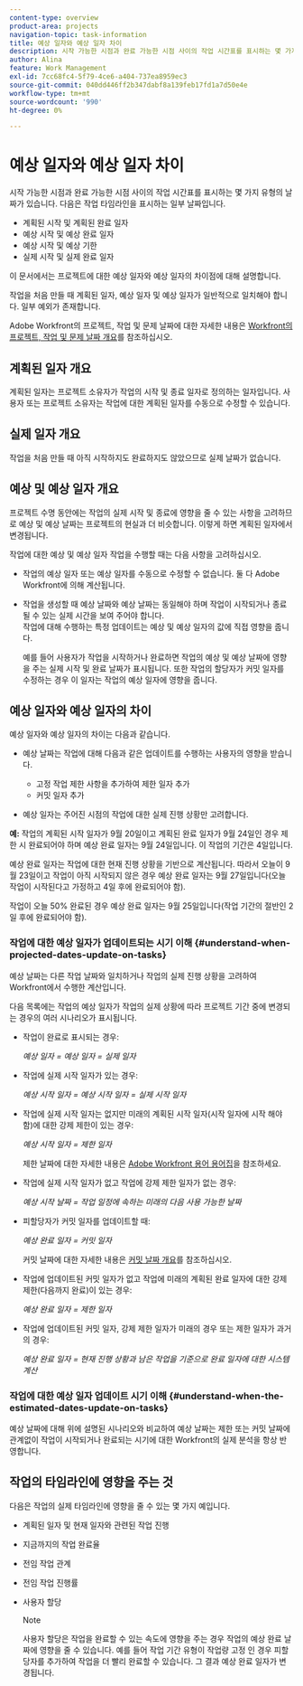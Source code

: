 ```yaml
---
content-type: overview
product-area: projects
navigation-topic: task-information
title: 예상 일자와 예상 일자 차이
description: 시작 가능한 시점과 완료 가능한 시점 사이의 작업 시간표를 표시하는 몇 가지 유형의 날짜가 있습니다.
author: Alina
feature: Work Management
exl-id: 7cc68fc4-5f79-4ce6-a404-737ea8959ec3
source-git-commit: 040dd446ff2b347dabf8a139feb17fd1a7d50e4e
workflow-type: tm+mt
source-wordcount: '990'
ht-degree: 0%

---
```


# 예상 일자와 예상 일자 차이

시작 가능한 시점과 완료 가능한 시점 사이의 작업 시간표를 표시하는 몇 가지 유형의 날짜가 있습니다. 다음은 작업 타임라인을 표시하는 일부 날짜입니다.

* 계획된 시작 및 계획된 완료 일자
* 예상 시작 및 예상 완료 일자
* 예상 시작 및 예상 기한
* 실제 시작 및 실제 완료 일자

이 문서에서는 프로젝트에 대한 예상 일자와 예상 일자의 차이점에 대해 설명합니다.

작업을 처음 만들 때 계획된 일자, 예상 일자 및 예상 일자가 일반적으로 일치해야 합니다. 일부 예외가 존재합니다. 

Adobe Workfront의 프로젝트, 작업 및 문제 날짜에 대한 자세한 내용은 [Workfront의 프로젝트, 작업 및 문제 날짜 개요](../../../workfront-basics/navigate-workfront/workfront-navigation/definitions-pti-dates.md)를 참조하십시오.

## 계획된 일자 개요

계획된 일자는 프로젝트 소유자가 작업의 시작 및 종료 일자로 정의하는 일자입니다. 사용자 또는 프로젝트 소유자는 작업에 대한 계획된 일자를 수동으로 수정할 수 있습니다.

## 실제 일자 개요

작업을 처음 만들 때 아직 시작하지도 완료하지도 않았으므로 실제 날짜가 없습니다.

## 예상 및 예상 일자 개요

프로젝트 수명 동안에는 작업의 실제 시작 및 종료에 영향을 줄 수 있는 사항을 고려하므로 예상 및 예상 날짜는 프로젝트의 현실과 더 비슷합니다. 이렇게 하면 계획된 일자에서 변경됩니다.

작업에 대한 예상 및 예상 일자 작업을 수행할 때는 다음 사항을 고려하십시오.

* 작업의 예상 일자 또는 예상 일자를 수동으로 수정할 수 없습니다. 둘 다 Adobe Workfront에 의해 계산됩니다.
* 작업을 생성할 때 예상 날짜와 예상 날짜는 동일해야 하며 작업이 시작되거나 종료될 수 있는 실제 시간을 보여 주어야 합니다.\
  작업에 대해 수행하는 특정 업데이트는 예상 및 예상 일자의 값에 직접 영향을 줍니다. 

  예를 들어 사용자가 작업을 시작하거나 완료하면 작업의 예상 및 예상 날짜에 영향을 주는 실제 시작 및 완료 날짜가 표시됩니다. 또한 작업의 할당자가 커밋 일자를 수정하는 경우 이 일자는 작업의 예상 일자에 영향을 줍니다.

## 예상 일자와 예상 일자의 차이

예상 일자와 예상 일자의 차이는 다음과 같습니다.

* 예상 날짜는 작업에 대해 다음과 같은 업데이트를 수행하는 사용자의 영향을 받습니다.

   * 고정 작업 제한 사항을 추가하여 제한 일자 추가
   * 커밋 일자 추가

* 예상 일자는 주어진 시점의 작업에 대한 실제 진행 상황만 고려합니다.

**예:** 작업의 계획된 시작 일자가 9월 20일이고 계획된 완료 일자가 9월 24일인 경우 제한 시 완료되어야 하며 예상 완료 일자는 9월 24일입니다. 이 작업의 기간은 4일입니다.

예상 완료 일자는 작업에 대한 현재 진행 상황을 기반으로 계산됩니다. 따라서 오늘이 9월 23일이고 작업이 아직 시작되지 않은 경우 예상 완료 일자는 9월 27일입니다(오늘 작업이 시작된다고 가정하고 4일 후에 완료되어야 함).

작업이 오늘 50% 완료된 경우 예상 완료 일자는 9월 25일입니다(작업 기간의 절반인 2일 후에 완료되어야 함).


### 작업에 대한 예상 일자가 업데이트되는 시기 이해 {#understand-when-projected-dates-update-on-tasks}

예상 날짜는 다른 작업 날짜와 일치하거나 작업의 실제 진행 상황을 고려하여 Workfront에서 수행한 계산입니다.

다음 목록에는 작업의 예상 일자가 작업의 실제 상황에 따라 프로젝트 기간 중에 변경되는 경우의 여러 시나리오가 표시됩니다.

* 작업이 완료로 표시되는 경우:

  *예상 일자 = 예상 일자 = 실제 일자*

* 작업에 실제 시작 일자가 있는 경우:

  *예상 시작 일자 = 예상 시작 일자 = 실제 시작 일자*

* 작업에 실제 시작 일자는 없지만 미래의 계획된 시작 일자(시작 일자에 시작 해야 함)에 대한 강제 제한이 있는 경우:

  *예상 시작 일자 = 제한 일자*

  제한 날짜에 대한 자세한 내용은 [Adobe Workfront 용어 용어집](../../../workfront-basics/navigate-workfront/workfront-navigation/workfront-terminology-glossary.md)을 참조하세요.

* 작업에 실제 시작 일자가 없고 작업에 강제 제한 일자가 없는 경우:

  *예상 시작 날짜 = 작업 일정에 속하는 미래의 다음 사용 가능한 날짜*

* 피할당자가 커밋 일자를 업데이트할 때:

  *예상 완료 일자 = 커밋 일자*

  커밋 날짜에 대한 자세한 내용은 [커밋 날짜 개요](../../../manage-work/projects/updating-work-in-a-project/overview-of-commit-dates.md)를 참조하십시오.

* 작업에 업데이트된 커밋 일자가 없고 작업에 미래의 계획된 완료 일자에 대한 강제 제한(다음까지 완료)이 있는 경우:

  *예상 완료 일자 = 제한 일자*

* 작업에 업데이트된 커밋 일자, 강제 제한 일자가 미래의 경우 또는 제한 일자가 과거의 경우:

  *예상 완료 일자 = 현재 진행 상황과 남은 작업을 기준으로 완료 일자에 대한 시스템 계산*

### 작업에 대한 예상 일자 업데이트 시기 이해 {#understand-when-the-estimated-dates-update-on-tasks}

예상 날짜에 대해 위에 설명된 시나리오와 비교하여 예상 날짜는 제한 또는 커밋 날짜에 관계없이 작업이 시작되거나 완료되는 시기에 대한 Workfront의 실제 분석을 항상 반영합니다.

## 작업의 타임라인에 영향을 주는 것

다음은 작업의 실제 타임라인에 영향을 줄 수 있는 몇 가지 예입니다. 

* 계획된 일자 및 현재 일자와 관련된 작업 진행
* 지금까지의 작업 완료율
* 전임 작업 관계
* 전임 작업 진행률
* 사용자 할당

  >[!NOTE]
  >
  >사용자 할당은 작업을 완료할 수 있는 속도에 영향을 주는 경우 작업의 예상 완료 날짜에 영향을 줄 수 있습니다. 예를 들어 작업 기간 유형이 작업량 고정 인 경우 피할당자를 추가하여 작업을 더 빨리 완료할 수 있습니다. 그 결과 예상 완료 일자가 변경됩니다.
